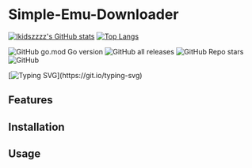 # Simple-Emu-Downloader

[![lkidszzzz's GitHub stats](https://github-readme-stats.vercel.app/api?username=lkidszzzz&show_icons=true&theme=dracula)](https://github.com/anuraghazra/github-readme-stats)
[![Top Langs](https://github-readme-stats.vercel.app/api/top-langs/?username=lkidszzzz&show_icons=true&theme=dracula)](https://github.com/anuraghazra/github-readme-stats)


![GitHub go.mod Go version](https://img.shields.io/github/go-mod/go-version/lkidszzzz/Simple-Emu-Downloader?style=flat)
![GitHub all releases](https://img.shields.io/github/downloads/lkidszzzz/Simple-Emu-Downloader/total?style=flat)
![GitHub Repo stars](https://img.shields.io/github/stars/lkidszzzz/Simple-Emu-Downloader?style=flat)
![GitHub](https://img.shields.io/github/license/lkidszzzz/Simple-Emu-Downloader?style=flat)

[![Typing SVG](https://readme-typing-svg.herokuapp.com?font=Roboto&size=24&duration=12345&color=F76644&width=700&lines=A+simple+console+application+to+download+popular+emulators.)](https://git.io/typing-svg)

## Features

## Installation

## Usage
